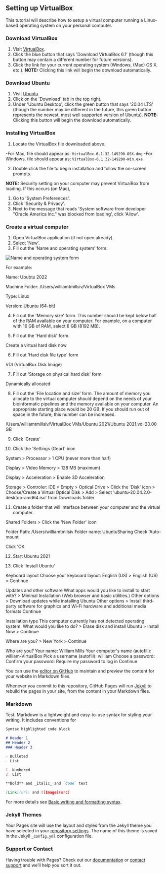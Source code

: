 ## Setting up VirtualBox

This tutorial will describe how to setup a virtual computer running a Linux-based operating system on your personal computer.

### Download VirtualBox

1. Visit [VirtualBox](https://www.virtualbox.org/).
2. Click the blue button that says 'Download VirtualBox 6.1' (though this button may contain a different number for future versions).
3. Click the link for your current operating system (Windows, (Mac) OS X, etc.). **NOTE:** Clicking this link will begin the download automatically.

### Download Ubuntu

1. Visit [Ubuntu](ubuntu.com).
2. Click on the 'Download' tab in the top right.
3. Under 'Ubuntu Desktop', click the green button that says '20.04 LTS' (though the number may be different in the future, this green button represents the newest, most well supported version of Ubuntu). **NOTE:** Clicking this button will begin the download automatically.

### Installing VirtualBox

1. Locate the VirtualBox file downloaded above.

-For Mac, file should appear as: `VirtualBox-6.1.32-149290-OSX.dmg`
-For Windows, file should appear as: `VirtualBox-6.1.32-149290-Win.exe`

2. Double click the file to begin installation and follow the on-screen prompts.

**NOTE:** Security setting on your computer may prevent VirtualBox from loading. If this occurs (on Mac),

1. Go to 'System Preferences'.
2. Click 'Security & Privacy'.
3. Next to the message that reads 'System software from developer "Oracle America Inc." was blocked from loading', click 'Allow'.

### Create a virtual computer

1. Open VirtualBox application (if not open already).
2. Select 'New'.
3. Fill out the 'Name and operating system' form.

![Name and operating system form](/williamtmills/VirtualBoxSetup/assets/Name_and_operating_system.png)

For example:

Name: Ububtu 2022

Machine Folder: /Users/williamtmillsiv/VirtualBox VMs

Type: Linux

Version: Ubuntu (64-bit)

4. Fill out the 'Memory size' form. This number should be kept below half of the RAM available on your computer. For example, on a computer with 16 GB of RAM, select 8 GB (8192 MB).

5. Fill out the 'Hard disk' form.

Create a virtual hard disk now

6. Fill out 'Hard disk file type' form

VDI (VirtualBox Disk Image)

7. Fill out 'Storage on physical hard disk' form

Dynamically allocated

8. Fill out the 'File location and size' form. The amount of memory you allocate to the virtual computer should depend on the needs of your bioinformatic pipelines and the memory available on your computer. An appropriate starting place would be 20 GB. If you should run out of space in the future, this number can be increased.

/Users/williamtmillsiv/VirtualBox VMs/Ubuntu 2021/Ubuntu 2021.vdi
20.00 GB

9. Click 'Create'

10. Click the 'Settings (Gear)' icon

System > Processor > 1 CPU (never more than half)

Display > Video Memory > 128 MB (maximum)

Display > Acceleration > Enable 3D Acceleration

Storage > Controler: IDE > Empty > Optical Drive > Click the 'Disk' icon > Choose/Create a Virtual Optical Disk > Add > Select 'ubuntu-20.04.2.0-desktop-amd64.iso' from Downloads folder

11. Create a folder that will interface between your computer and the virtual computer.

Shared Folders > Click the 'New Folder' icon

Folder Path: /Users/williamtmilsiv
Folder name: UbuntuSharing
Check 'Auto-mount

Click 'OK

12. Start Ubuntu 2021

13. Click 'Install Ubuntu'

Keyboard layout
Choose your keyboard layout: English (US) > English (US) > Continue

Updates and other software
What apps would you like to install to start with? > Minimal Installation (Web browser and basic utilities.)
Other options > Download updates while installing Ubuntu
Other options > Install third-party software for graphics and Wi-Fi hardware and additional media formats
Continue

Installation type
This computer currently has not detected operating system. What would you like to do? > Erase disk and install Ubuntu > Install Now > Continue

Where are you? > New York > Continue

Who are you?
Your name: William Mills
Your computer's name (autofill): william-VirtualBox
Pick a username (autofill): william
Choose a password: 
Confirm your password: 
Require my password to log in
Continue


You can use the [editor on GitHub](https://github.com/williamtmills/VirtualBoxSetup/edit/main/README.md) to maintain and preview the content for your website in Markdown files.

Whenever you commit to this repository, GitHub Pages will run [Jekyll](https://jekyllrb.com/) to rebuild the pages in your site, from the content in your Markdown files.

### Markdown

Test. Markdown is a lightweight and easy-to-use syntax for styling your writing. It includes conventions for

```markdown
Syntax highlighted code block

# Header 1
## Header 2
### Header 3

- Bulleted
- List

1. Numbered
2. List

**Bold** and _Italic_ and `Code` text

[Link](url) and ![Image](src)
```

For more details see [Basic writing and formatting syntax](https://docs.github.com/en/github/writing-on-github/getting-started-with-writing-and-formatting-on-github/basic-writing-and-formatting-syntax).

### Jekyll Themes

Your Pages site will use the layout and styles from the Jekyll theme you have selected in your [repository settings](https://github.com/williamtmills/VirtualBoxSetup/settings/pages). The name of this theme is saved in the Jekyll `_config.yml` configuration file.

### Support or Contact

Having trouble with Pages? Check out our [documentation](https://docs.github.com/categories/github-pages-basics/) or [contact support](https://support.github.com/contact) and we’ll help you sort it out.
